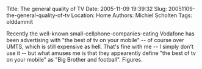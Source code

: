 Title: The general quality of TV
Date: 2005-11-09 19:39:32
Slug: 20051109-the-general-quality-of-tv
Location: Home
Authors: Michiel Scholten
Tags: olddammit

<p>Recently the well-known small-cellphone-companies-eating Vodafone has been advertising with "the best of tv on your mobile" -- of course over UMTS, which is still expensive as hell. That's fine with me -- I simply don't use it -- but what amuses me is that they appearently define "the best of tv on your mobile" as "Big Brother and football". Figures.</p>